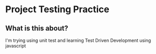 # Project Testing Practice

## What is this about?
I'm trying using unit test and learning Test Driven Development using javascript